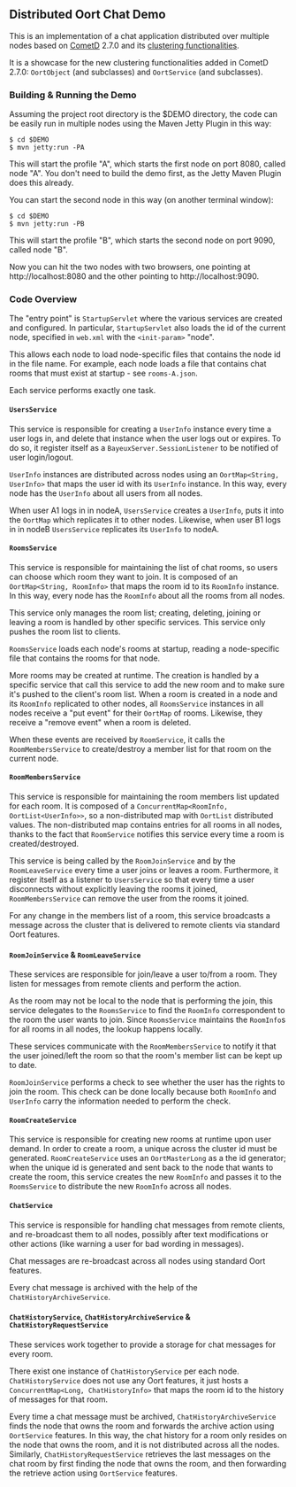 ## Distributed Oort Chat Demo ##

This is an implementation of a chat application distributed over multiple nodes based on [CometD](http://cometd.org)
2.7.0 and its [clustering functionalities](http://docs.cometd.org/reference/#java_oort).

It is a showcase for the new clustering functionalities added in CometD 2.7.0: `OortObject` (and subclasses)
and `OortService` (and subclasses).

### Building & Running the Demo ###

Assuming the project root directory is the $DEMO directory, the code can be easily run in multiple nodes
using the Maven Jetty Plugin in this way:

    $ cd $DEMO
    $ mvn jetty:run -PA

This will start the profile "A", which starts the first node on port 8080, called node "A".
You don't need to build the demo first, as the Jetty Maven Plugin does this already.

You can start the second node in this way (on another terminal window):

    $ cd $DEMO
    $ mvn jetty:run -PB

This will start the profile "B", which starts the second node on port 9090, called node "B".

Now you can hit the two nodes with two browsers, one pointing at http://localhost:8080 and the other
pointing to http://localhost:9090.

### Code Overview ###

The "entry point" is `StartupServlet` where the various services are created and configured.
In particular, `StartupServlet` also loads the id of the current node, specified in `web.xml`
with the `<init-param>` "node".

This allows each node to load node-specific files that contains the node id in the file name.
For example, each node loads a file that contains chat rooms that must exist at startup - see `rooms-A.json`.

Each service performs exactly one task.

#### `UsersService` ####

This service is responsible for creating a `UserInfo` instance every time a user logs in, and delete that
instance when the user logs out or expires.
To do so, it register itself as a `BayeuxServer.SessionListener` to be notified of user login/logout.

`UserInfo` instances are distributed across nodes using an `OortMap<String, UserInfo>` that maps the user id
with its `UserInfo` instance. In this way, every node has the `UserInfo` about all users from all nodes.

When user A1 logs in in nodeA, `UsersService` creates a `UserInfo`, puts it into the `OortMap` which replicates
it to other nodes. Likewise, when user B1 logs in in nodeB `UsersService` replicates its `UserInfo` to nodeA.

#### `RoomsService` ####

This service is responsible for maintaining the list of chat rooms, so users can choose which room they want
to join.
It is composed of an `OortMap<String, RoomInfo>` that maps the room id to its `RoomInfo` instance.
In this way, every node has the `RoomInfo` about all the rooms from all nodes.

This service only manages the room list; creating, deleting, joining or leaving a room is handled by other
specific services. This service only pushes the room list to clients.

`RoomsService` loads each node's rooms at startup, reading a node-specific file that contains the rooms for
that node.

More rooms may be created at runtime. The creation is handled by a specific service that call this service
to add the new room and to make sure it's pushed to the client's room list.
When a room is created in a node and its `RoomInfo` replicated to other nodes, all `RoomsService` instances
in all nodes receive a "put event" for their `OortMap` of rooms.
Likewise, they receive a "remove event" when a room is deleted.

When these events are received by `RoomService`, it calls the `RoomMembersService` to create/destroy a member
list for that room on the current node.

#### `RoomMembersService` ####

This service is responsible for maintaining the room members list updated for each room.
It is composed of a `ConcurrentMap<RoomInfo, OortList<UserInfo>>`, so a non-distributed map with `OortList`
distributed values.
The non-distributed map contains entries for all rooms in all nodes, thanks to the fact that `RoomService`
notifies this service every time a room is created/destroyed.

This service is being called by the `RoomJoinService` and by the `RoomLeaveService` every time a user joins
or leaves a room. Furthermore, it register itself as a listener to `UsersService` so that every time a user
disconnects without explicitly leaving the rooms it joined, `RoomMembersService` can remove the user from
the rooms it joined.

For any change in the members list of a room, this service broadcasts a message across the cluster that is
delivered to remote clients via standard Oort features.

#### `RoomJoinService` & `RoomLeaveService` ####

These services are responsible for join/leave a user to/from a room.
They listen for messages from remote clients and perform the action.

As the room may not be local to the node that is performing the join, this service delegates to the
`RoomsService` to find the `RoomInfo` correspondent to the room the user wants to join.
Since `RoomsService` maintains the `RoomInfo`s for all rooms in all nodes, the lookup happens locally.

These services communicate with the `RoomMembersService` to notify it that the user joined/left the room
so that the room's member list can be kept up to date.

`RoomJoinService` performs a check to see whether the user has the rights to join the room.
This check can be done locally because both `RoomInfo` and `UserInfo` carry the information
needed to perform the check.

#### `RoomCreateService` ####

This service is responsible for creating new rooms at runtime upon user demand.
In order to create a room, a unique across the cluster id must be generated.
`RoomCreateService` uses an `OortMasterLong` as a the id generator; when the unique id is generated and
sent back to the node that wants to create the room, this service creates the new `RoomInfo` and passes
it to the `RoomsService` to distribute the new `RoomInfo` across all nodes.

#### `ChatService` ####

This service is responsible for handling chat messages from remote clients, and re-broadcast them to all
nodes, possibly after text modifications or other actions (like warning a user for bad wording in messages).

Chat messages are re-broadcast across all nodes using standard Oort features.

Every chat message is archived with the help of the `ChatHistoryArchiveService`.

#### `ChatHistoryService`, `ChatHistoryArchiveService` & `ChatHistoryRequestService` ####

These services work together to provide a storage for chat messages for every room.

There exist one instance of `ChatHistoryService` per each node.
`ChatHistoryService` does not use any Oort features, it just hosts a `ConcurrentMap<Long, ChatHistoryInfo>`
that maps the room id to the history of messages for that room.

Every time a chat message must be archived, `ChatHistoryArchiveService` finds the node that owns the room
and forwards the archive action using `OortService` features.
In this way, the chat history for a room only resides on the node that owns the room, and it is not distributed
across all the nodes.
Similarly, `ChatHistoryRequestService` retrieves the last messages on the chat room by first finding the node
that owns the room, and then forwarding the retrieve action using `OortService` features.
